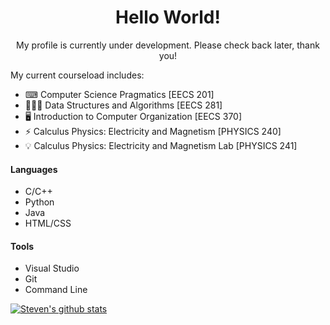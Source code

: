 <div align="center">
  <h1>Hello World!</h1>
  <p>My profile is currently under development. Please check back later, thank you!</p>
</div>

My current courseload includes:
- ⌨ Computer Science Pragmatics [EECS 201]
- 👨🏻‍💻 Data Structures and Algorithms [EECS 281]
- 🖥 Introduction to Computer Organization [EECS 370]
- ⚡ Calculus Physics: Electricity and Magnetism [PHYSICS 240]
- 💡 Calculus Physics: Electricity and Magnetism Lab [PHYSICS 241]

#### Languages
- C/C++
- Python
- Java
- HTML/CSS

#### Tools
- Visual Studio
- Git
- Command Line

[![Steven's github stats](https://github-readme-stats.vercel.app/api?username=XenoStorm&count_private=true&show_icons=true&theme=react)](https://github.com/anuraghazra/github-readme-stats)
